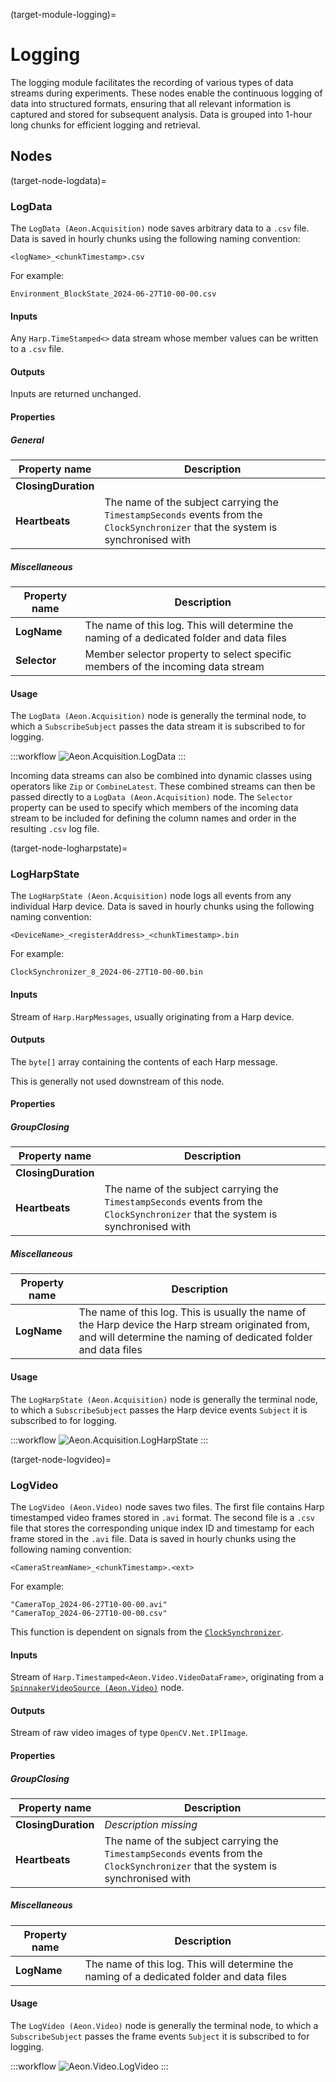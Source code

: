 (target-module-logging)=
# Logging
The logging module facilitates the recording of various types of data streams during experiments. 
These nodes enable the continuous logging of data into structured formats, ensuring that all relevant information is captured and stored for subsequent analysis.
Data is grouped into 1-hour long chunks for efficient logging and retrieval.

## Nodes
(target-node-logdata)=
### LogData 
The `LogData (Aeon.Acquisition)` node saves arbitrary data to a `.csv` file. 
Data is saved in hourly chunks using the following naming convention: 
```
<logName>_<chunkTimestamp>.csv
```
For example: 
```
Environment_BlockState_2024-06-27T10-00-00.csv
```

#### Inputs
Any `Harp.TimeStamped<>` data stream whose member values can be written to a `.csv` file.

#### Outputs
Inputs are returned unchanged. 

#### Properties
##### General
| Property name | Description                                               |
|---------------|-----------------------------------------------------------|
| **ClosingDuration** | <!-- Description missing -->                                                                              |
| **Heartbeats**      | The name of the subject carrying the `TimestampSeconds` events from the `ClockSynchronizer` that the system is synchronised with |

##### Miscellaneous
| Property name | Description                                   |
|---------------|-----------------------------------------------|
| **LogName**         | The name of this log. This will determine the naming of a dedicated folder and data files         | 
| **Selector**        | Member selector property to select specific members of the incoming data stream                   |

#### Usage
The `LogData (Aeon.Acquisition)` node is generally the terminal node, to which a `SubscribeSubject` passes the data stream it is subscribed to for logging. 

:::workflow
![Aeon.Acquisition.LogData](../../workflows/logData.bonsai)
:::

Incoming data streams can also be combined into dynamic classes using operators like `Zip` or `CombineLatest`. 
These combined streams can then be passed directly to a `LogData (Aeon.Acquisition)` node. 
The `Selector` property can be used to specify which members of the incoming data stream to be included for defining the column names and order in the resulting `.csv` log file.

(target-node-logharpstate)=
### LogHarpState 
The `LogHarpState (Aeon.Acquisition)` node logs all events from any individual Harp device. 
Data is saved in hourly chunks using the following naming convention: 
```
<DeviceName>_<registerAddress>_<chunkTimestamp>.bin
```
For example: 
```
ClockSynchronizer_8_2024-06-27T10-00-00.bin
```

#### Inputs
Stream of `Harp.HarpMessages`, usually originating from a Harp device.

#### Outputs
The `byte[]` array containing the contents of each Harp message. 
<!-- Suggestion: This is generally not passed to any operators downstream of this node. -->
This is generally not used downstream of this node. 

#### Properties
##### GroupClosing
| Property name | Description                                               |
|---------------|-----------------------------------------------------------|
| **ClosingDuration** | <!-- Description missing -->                                                                              |
| **Heartbeats**      | The name of the subject carrying the `TimestampSeconds` events from the `ClockSynchronizer` that the system is synchronised with |

##### Miscellaneous
| Property name | Description                                   |
|---------------|-----------------------------------------------|
| **LogName** | The name of this log. This is usually the name of the Harp device the Harp stream originated from, and will determine the naming of dedicated folder and data files |

#### Usage
The `LogHarpState (Aeon.Acquisition)` node is generally the terminal node, to which a `SubscribeSubject` passes the Harp device events `Subject` it is subscribed to for logging.

:::workflow
![Aeon.Acquisition.LogHarpState](../../workflows/logHarpState.bonsai)
:::

(target-node-logvideo)=
### LogVideo 
The `LogVideo (Aeon.Video)` node saves two files.
The first file contains Harp timestamped video frames stored in `.avi` format.
The second file is a `.csv` file that stores the corresponding unique index ID and timestamp for each frame stored in the `.avi` file.
Data is saved in hourly chunks using the following naming convention: 
```
<CameraStreamName>_<chunkTimestamp>.<ext>
```
For example: 
```
"CameraTop_2024-06-27T10-00-00.avi"
"CameraTop_2024-06-27T10-00-00.csv"
```
<!-- Clarify what function and why? 
TODO: Fix clock synchronizer link -->
This function is dependent on signals from the [`ClockSynchronizer`](../HardwareDevices/ClockSynchronizer/clocksynchronizer.md).

#### Inputs
Stream of `Harp.Timestamped<Aeon.Video.VideoDataFrame>`, originating from a [`SpinnakerVideoSource (Aeon.Video)`](target-node-spinnakervideosource) node.

#### Outputs
Stream of raw video images of type `OpenCV.Net.IPlImage`. 

#### Properties
##### GroupClosing
| Property name | Description                                               |
|---------------|-----------------------------------------------------------|
| **ClosingDuration** | *Description missing*                                                                              |
| **Heartbeats**      | The name of the subject carrying the `TimestampSeconds` events from the `ClockSynchronizer` that the system is synchronised with |

##### Miscellaneous
| Property name | Description                                   |
|---------------|-----------------------------------------------|
| **LogName**         | The name of this log. This will determine the naming of a dedicated folder and data files         | 

#### Usage
The `LogVideo (Aeon.Video)` node is generally the terminal node, to which a `SubscribeSubject` passes the frame events `Subject` it is subscribed to for logging.

:::workflow
![Aeon.Video.LogVideo](../../workflows/logVideo.bonsai)
:::
<!-- To be completed
## GUI
Description of any user interface components and visualisers.

## Logging
Information on logging functionalities, nodes involved, and schemas for recorded data.

**Data schema**

| Register name         | Access | Address | Type    | Mask type          | Description                                   |
|-----------------------|--------|---------|---------|--------------------|-----------------------------------------------|
| **Register1**         | Access | Address | `Type`  | Mask               | Description of Register1                      |
| **Register2**         | Access | Address | `Type`  | Mask               | Description of Register2                      |

(For not virtual harp devices) a full list of the available registers for the `device name` see the corresponding [device.yml](link-to-harprepo-device.yml)

## State persistence
Information on state recovery or persistence requirements, if applicable.

## Alerts
Explanation of any alert configurations and links to guides or further configuration steps.
 -->